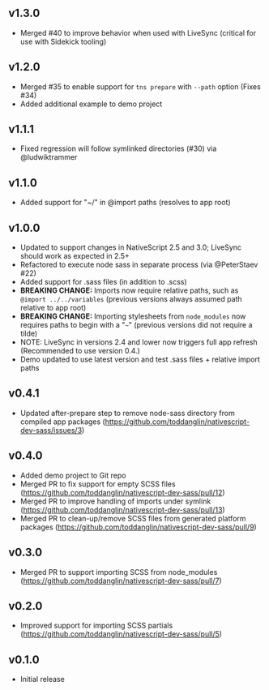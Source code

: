 ## v1.3.0
- Merged #40 to improve behavior when used with LiveSync (critical for use with Sidekick tooling)

## v1.2.0
- Merged #35 to enable support for `tns prepare` with `--path` option (Fixes #34)
- Added additional example to demo project

## v1.1.1
- Fixed regression will follow symlinked directories (#30) via @ludwiktrammer

## v1.1.0
- Added support for "~/" in @import paths (resolves to app root)

## v1.0.0

- Updated to support changes in NativeScript 2.5 and 3.0; LiveSync should work as expected in 2.5+
- Refactored to execute node sass in separate process (via @PeterStaev #22)
- Added support for .sass files (in addition to .scss)
- **BREAKING CHANGE:** Imports now require relative paths, such as `@import ../../variables` (previous versions always assumed path relative to app root)
- **BREAKING CHANGE:** Importing stylesheets from `node_modules` now requires paths to begin with a "`~`" (previous versions did not require a tilde)
- NOTE: LiveSync in versions 2.4 and lower now triggers full app refresh (Recommended to use version 0.4.)
- Demo updated to use latest version and test .sass files + relative import paths

## v0.4.1

- Updated after-prepare step to remove node-sass directory from compiled app packages (https://github.com/toddanglin/nativescript-dev-sass/issues/3)

## v0.4.0

- Added demo project to Git repo
- Merged PR to fix support for empty SCSS files (https://github.com/toddanglin/nativescript-dev-sass/pull/12)
- Merged PR to improve handling of imports under symlink (https://github.com/toddanglin/nativescript-dev-sass/pull/13)
- Merged PR to clean-up/remove SCSS files from generated platform packages (https://github.com/toddanglin/nativescript-dev-sass/pull/9)

## v0.3.0

- Merged PR to support importing SCSS from node_modules (https://github.com/toddanglin/nativescript-dev-sass/pull/7)

## v0.2.0

- Improved support for importing SCSS partials (https://github.com/toddanglin/nativescript-dev-sass/pull/5)

## v0.1.0

- Initial release